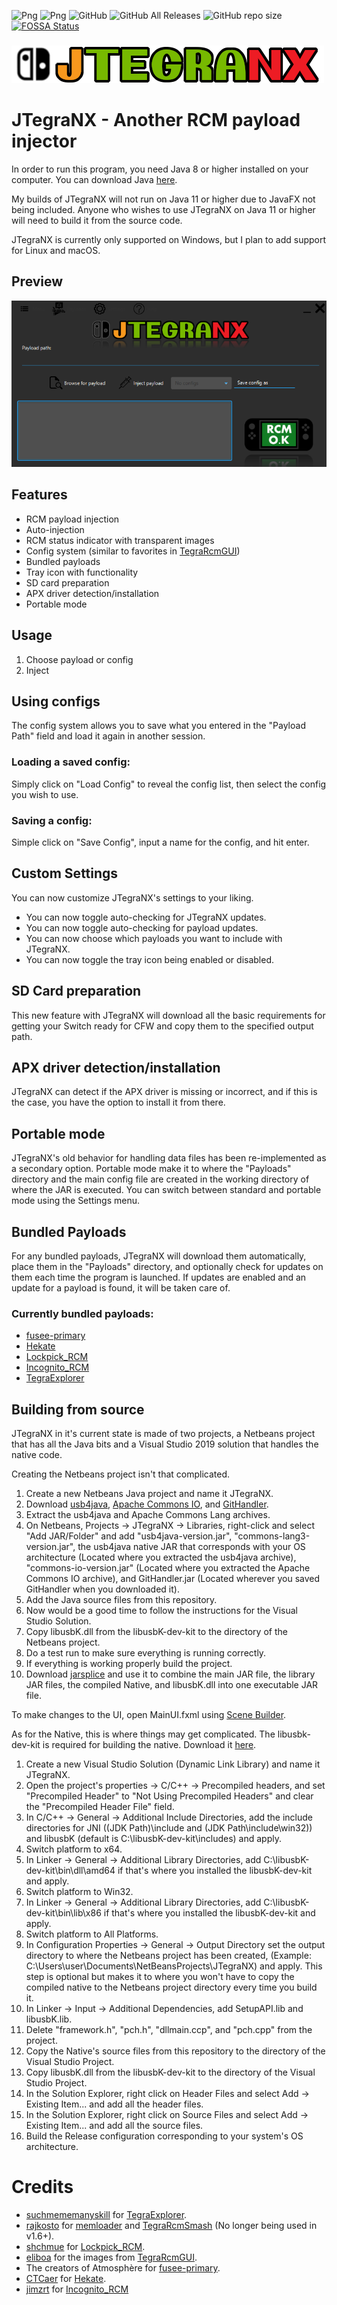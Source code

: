 ![Png](https://img.shields.io/badge/Platform-Windows%20x86--x64-green)
![Png](https://img.shields.io/badge/Latest%20release-1.6.4-green)
![GitHub](https://img.shields.io/badge/License-GPL--2.0%20or%20later-green)
![GitHub All Releases](https://img.shields.io/github/downloads/dylwedma11748/JTegraNX/total)
![GitHub repo size](https://img.shields.io/github/repo-size/dylwedma11748/JTegraNX)
[![FOSSA Status](https://app.fossa.com/api/projects/git%2Bgithub.com%2Fdylwedma11748%2FJTegraNX.svg?type=small)](https://app.fossa.com/projects/git%2Bgithub.com%2Fdylwedma11748%2FJTegraNX?ref=badge_small)
###
![Png](src/ui/images/banner.png)
# JTegraNX - Another RCM payload injector

In order to run this program, you need Java 8 or higher installed on your computer. You can download Java [here](https://www.java.com/en/).

My builds of JTegraNX will not run on Java 11 or higher due to JavaFX not being included. Anyone who wishes to use JTegraNX on Java 11 or higher will need to build it from the source code.

JTegraNX is currently only supported on Windows, but I plan to add support for Linux and macOS.

## Preview
![Png](preview.png)

## Features
- RCM payload injection
- Auto-injection
- RCM status indicator with transparent images
- Config system (similar to favorites in [TegraRcmGUI](https://github.com/eliboa/TegraRcmGUI))
- Bundled payloads
- Tray icon with functionality
- SD card preparation
- APX driver detection/installation
- Portable mode

## Usage
1. Choose payload or config
2. Inject

## Using configs
The config system allows you to save what you entered in the "Payload Path" field and load it again in another session.

### Loading a saved config:
Simply click on "Load Config" to reveal the config list, then select the config you wish to use.

### Saving a config:
Simple click on "Save Config", input a name for the config, and hit enter.

## Custom Settings
You can now customize JTegraNX's settings to your liking.
- You can now toggle auto-checking for JTegraNX updates.
- You can now toggle auto-checking for payload updates.
- You can now choose which payloads you want to include with JTegraNX.
- You can now toggle the tray icon being enabled or disabled.

## SD Card preparation
This new feature with JTegraNX will download all the basic requirements for getting your Switch ready for CFW and copy them to the specified output path.

## APX driver detection/installation
JTegraNX can detect if the APX driver is missing or incorrect, and if this is the case, you have the option to install it from there.

## Portable mode
JTegraNX's old behavior for handling data files has been re-implemented as a secondary option. Portable mode make it to where the "Payloads" directory and the main config file are created in the working directory of where the JAR is executed. You can switch between standard and portable mode using the Settings menu.

## Bundled Payloads
For any bundled payloads, JTegraNX will download them automatically, place them in the "Payloads" directory, and optionally check for updates on them each time the program is launched. If updates are enabled and an update for a payload is found, it will be taken care of.

### Currently bundled payloads:
- [fusee-primary](https://github.com/Atmosphere-NX/Atmosphere/releases)
- [Hekate](https://github.com/CTCaer/hekate)
- [Lockpick_RCM](https://github.com/shchmue/Lockpick_RCM)
- [Incognito_RCM](https://github.com/jimzrt/Incognito_RCM)
- [TegraExplorer](https://github.com/suchmememanyskill/TegraExplorer)

## Building from source
JTegraNX in it's current state is made of two projects, a Netbeans project that has all the Java bits and a Visual Studio 2019 solution that handles the native code.

Creating the Netbeans project isn't that complicated.
1. Create a new Netbeans Java project and name it JTegraNX.
2. Download [usb4java](https://github.com/usb4java/usb4java/releases), [Apache Commons IO](https://commons.apache.org/proper/commons-io/), and [GitHandler](https://github.com/dylwedma11748/GitHandler/releases).
3. Extract the usb4java and Apache Commons Lang archives.
4. On Netbeans, Projects -> JTegraNX -> Libraries, right-click and select "Add JAR/Folder" and add "usb4java-version.jar", "commons-lang3-version.jar", the usb4java native JAR that corresponds with your OS architecture (Located where you extracted the usb4java archive), "commons-io-version.jar" (Located where you extracted the Apache Commons IO archive), and GitHandler.jar (Located wherever you saved GitHandler when you downloaded it).
5. Add the Java source files from this repository.
6. Now would be a good time to follow the instructions for the Visual Studio Solution.
7. Copy libusbK.dll from the libusbK-dev-kit to the directory of the Netbeans project.
8. Do a test run to make sure everything is running correctly.
9. If everything is working properly build the project.
10. Download [jarsplice](http://www.java2s.com/Code/Jar/j/Downloadjarsplice040jar.htm) and use it to combine the main JAR file, the library JAR files, the compiled Native, and libusbK.dll into one executable JAR file.

To make changes to the UI, open MainUI.fxml using [Scene Builder](https://gluonhq.com/products/scene-builder/).

As for the Native, this is where things may get complicated.
The libusbk-dev-kit is required for building the native. Download it [here](https://sourceforge.net/projects/libusbk/files/libusbK-release/3.0.7.0/).

1. Create a new Visual Studio Solution (Dynamic Link Library) and name it JTegraNX.
2. Open the project's properties -> C/C++ -> Precompiled headers, and set "Precompiled Header" to "Not Using Precompiled Headers" and clear the "Precompiled Header File" field.
3. In C/C++ -> General -> Additional Include Directories, add the include directories for JNI ((JDK Path)\include and (JDK Path\include\win32)) and libusbK (default is C:\libusbK-dev-kit\includes) and apply.
4. Switch platform to x64.
5. In Linker -> General -> Additional Library Directories, add C:\libusbK-dev-kit\bin\dll\amd64 if that's where you installed the libusbK-dev-kit and apply.
6. Switch platform to Win32.
7. In Linker -> General -> Additional Library Directories, add C:\libusbK-dev-kit\bin\lib\x86 if that's where you installed the libusbK-dev-kit and apply.
8. Switch platform to All Platforms.
9. In Configuration Properties -> General -> Output Directory set the output directory to where the Netbeans project has been created, (Example: C:\Users\user\Documents\NetBeansProjects\JTegraNX) and apply. This step is optional but makes it to where you won't have to copy the compiled native to the Netbeans project directory every time you build it.
10. In Linker -> Input -> Additional Dependencies, add SetupAPI.lib and libusbK.lib.
11. Delete "framework.h", "pch.h", "dllmain.ccp", and "pch.cpp" from the project.
12. Copy the Native's source files from this repository to the directory of the Visual Studio Project.
13. Copy libusbK.dll from the libusbK-dev-kit to the directory of the Visual Studio Project.
14. In the Solution Explorer, right click on Header Files and select Add -> Existing Item... and add all the header files.
15. In the Solution Explorer, right click on Source Files and select Add -> Existing Item... and add all the source files.
16. Build the Release configuration corresponding to your system's OS architecture.

# Credits
- [suchmememanyskill](https://github.com/suchmememanyskill) for [TegraExplorer](https://github.com/suchmememanyskill/TegraExplorer).
- [rajkosto](https://github.com/rajkosto) for [memloader](https://github.com/rajkosto/memloader) and [TegraRcmSmash](https://github.com/rajkosto/TegraRcmSmash) (No longer being used in v1.6+).
- [shchmue](https://github.com/shchmue) for [Lockpick_RCM](https://github.com/shchmue/Lockpick_RCM).
- [eliboa](https://github.com/eliboa) for the images from [TegraRcmGUI](https://github.com/eliboa/TegraRcmGUI).
- The creators of Atmosphère for [fusee-primary](https://github.com/Atmosphere-NX/Atmosphere/releases).
- [CTCaer](https://github.com/CTCaer) for [Hekate](https://github.com/CTCaer/hekate).
- [jimzrt](https://github.com/jimzrt) for [Incognito_RCM](https://github.com/jimzrt/Incognito_RCM)
